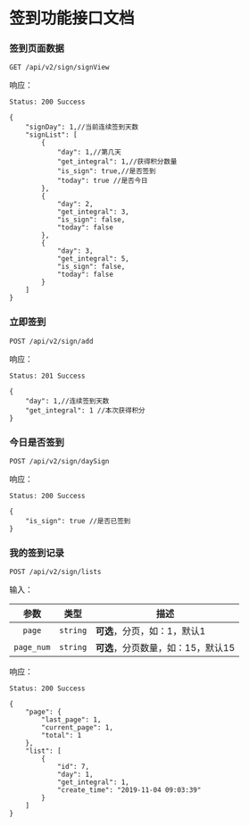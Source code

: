 # 签到功能接口文档

### 签到页面数据

```
GET /api/v2/sign/signView
```

响应：

```
Status: 200 Success
```

```json5
{
    "signDay": 1,//当前连续签到天数
    "signList": [
        {
            "day": 1,//第几天
            "get_integral": 1,//获得积分数量
            "is_sign": true,//是否签到
            "today": true //是否今日
        },
        {
            "day": 2,
            "get_integral": 3,
            "is_sign": false,
            "today": false
        },
        {
            "day": 3,
            "get_integral": 5,
            "is_sign": false,
            "today": false
        }
    ]
}
```

### 立即签到

```
POST /api/v2/sign/add
```

响应：

```
Status: 201 Success
```

```json5
{
    "day": 1,//连续签到天数
    "get_integral": 1 //本次获得积分
}
```

### 今日是否签到

```
POST /api/v2/sign/daySign
```

响应：

```
Status: 200 Success
```

```json5
{
    "is_sign": true //是否已签到
}
```

### 我的签到记录

```
POST /api/v2/sign/lists
```
输入：

| 参数 | 类型 | 描述 |
|:----:|----|----|
| `page` | `string` | **可选**，分页，如：1，默认1|
| `page_num` | `string` | **可选**，分页数量，如：15，默认15|


响应：

```
Status: 200 Success
```

```json5
{
    "page": {
        "last_page": 1,
        "current_page": 1,
        "total": 1
    },
    "list": [
        {
            "id": 7,
            "day": 1,
            "get_integral": 1,
            "create_time": "2019-11-04 09:03:39"
        }
    ]
}
```